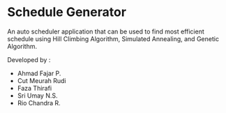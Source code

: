 # Schedule Generator
An auto scheduler application that can be used to find most efficient schedule using Hill Climbing Algorithm, Simulated Annealing, and Genetic Algorithm.

Developed by :
- Ahmad Fajar P.
- Cut Meurah Rudi
- Faza Thirafi
- Sri Umay N.S.
- Rio Chandra R.

